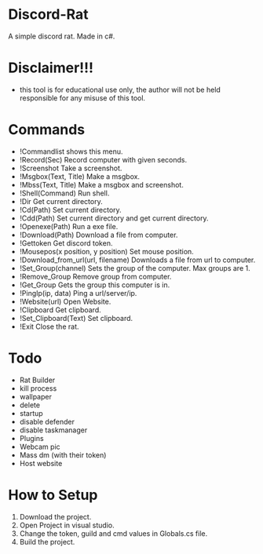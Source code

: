 # Discord-Rat
A simple discord rat. Made in c#.

# Disclaimer!!!
* this tool is for educational use only, the author will not be held responsible for any misuse of this tool.

# Commands
* !Commandlist shows this menu.
* !Record(Sec) Record computer with given seconds.
* !Screenshot Take a screenshot.
* !Msgbox(Text, Title) Make a msgbox.
* !Mbss(Text, Title) Make a msgbox and screenshot.
* !Shell(Command) Run shell.
* !Dir Get current directory.
* !Cd(Path) Set current directory.
* !Cdd(Path) Set current directory and get current directory.
* !Openexe(Path) Run a exe file.
* !Download(Path) Download a file from computer.
* !Gettoken Get discord token.
* !Mousepos(x position, y position) Set mouse position.
* !Download_from_url(url, filename) Downloads a file from url to computer.
* !Set_Group(channel) Sets the group of the computer. Max groups are 1.
* !Remove_Group Remove group from computer.
* !Get_Group Gets the group this computer is in.
* !PingIp(ip, data) Ping a url/server/ip.
* !Website(url) Open Website.
* !Clipboard Get clipboard.
* !Set_Clipboard(Text) Set clipboard.
* !Exit Close the rat.

# Todo
* Rat Builder
* kill process
* wallpaper
* delete
* startup
* disable defender
* disable taskmanager
* Plugins
* Webcam pic
* Mass dm (with their token)
* Host website

# How to Setup
1) Download the project.
2) Open Project in visual studio.
3) Change the token, guild and cmd values in Globals.cs file.
4) Build the project.
